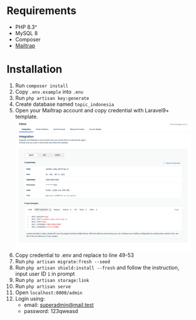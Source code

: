 # Requirements
- PHP 8.3^
- MySQL 8
- Composer
- [Mailtrap](https://mailtrap.io/)

# Installation
1. Run ```composer install```
2. Copy ```.env.example``` into ```.env```
3. Run ```php artisan key:generate```
4. Create database named ```topic_indonesia```
5. Open your Mailtrap account and copy credential with Laravel9+ template.
   ![Mailtrap Credential](mailtrap.png)
6. Copy credential to .env and replace to line 49-53
7. Run ```php artisan migrate:fresh --seed```
8. Run ```php artisan shield:install --fresh``` and follow the instruction, input user ID ```1``` in prompt
9. Run ```php artisan storage:link```
10. Run ```php artisan serve```
11. Open ```localhost:8000/admin```
12. Login using:
    - email: superadmin@mail.test
    - password: 123qweasd
